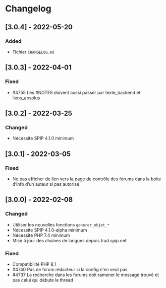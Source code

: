 # Changelog

## [3.0.4] - 2022-05-20

### Added

- Fichier `CHANGELOG.md`


## [3.0.3] - 2022-04-01

### Fixed

- #4755 Les #NOTES doivent aussi passer par texte_backend et liens_absolus


## [3.0.2] - 2022-03-25

### Changed

- Nécessite SPIP 4.1.0 minimum


## [3.0.1] - 2022-03-05

### Fixed

- Ne pas afficher de lien vers la page de contrôle des forums dans la boite d’info d’un auteur si pas autorisé


## [3.0.0] - 2022-02-08

### Changed

- Utiliser les nouvelles fonctions `generer_objet_*`
- Nécessite SPIP 4.1.0-alpha minimum
- Nécessite PHP 7.4 minimum
- Mise à jour des chaînes de langues depuis trad.spip.net

### Fixed

- Compatibilité PHP 8.1
- #4740 Pas de forum rédacteur si la config n'en veut pas
- #4737 La recherche dans les forums doit ramener le message trouvé et pas celui qui débute le thread
